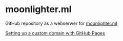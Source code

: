 # moonlighter.ml

GitHub repository as a webserwer for [moonlighter.ml](http://moonlighter.ml/)

[Setting up a custom domain with GitHub Pages](https://help.github.com/articles/setting-up-a-custom-domain-with-github-pages/)

